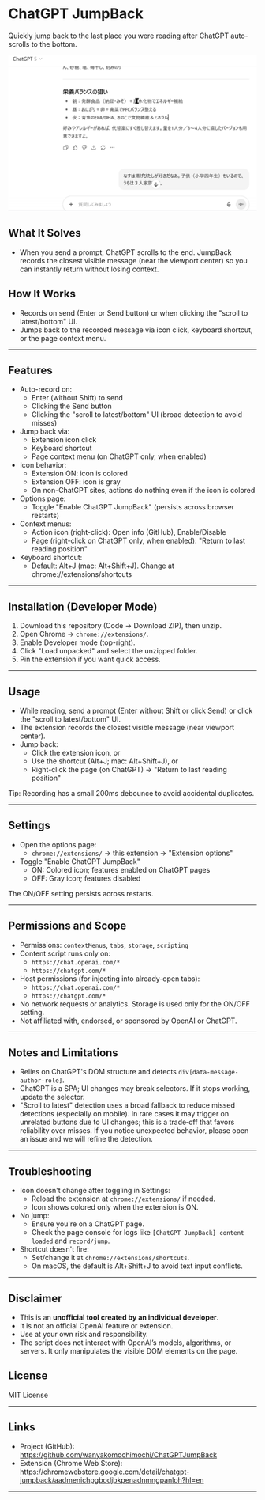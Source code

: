 # ChatGPT JumpBack

Quickly jump back to the last place you were reading after ChatGPT auto-scrolls to the bottom.

![Main usage - jump back from bottom](docs/screenshot-main.gif)

## What It Solves

- When you send a prompt, ChatGPT scrolls to the end. JumpBack records the closest visible message (near the viewport center) so you can instantly return without losing context.

## How It Works

- Records on send (Enter or Send button) or when clicking the "scroll to latest/bottom" UI.
- Jumps back to the recorded message via icon click, keyboard shortcut, or the page context menu.

---

## Features

- Auto-record on:
  - Enter (without Shift) to send
  - Clicking the Send button
  - Clicking the "scroll to latest/bottom" UI (broad detection to avoid misses)
- Jump back via:
  - Extension icon click
  - Keyboard shortcut
  - Page context menu (on ChatGPT only, when enabled)
- Icon behavior:
  - Extension ON: icon is colored
  - Extension OFF: icon is gray
  - On non-ChatGPT sites, actions do nothing even if the icon is colored
- Options page:
  - Toggle "Enable ChatGPT JumpBack" (persists across browser restarts)
- Context menus:
  - Action icon (right-click): Open info (GitHub), Enable/Disable
  - Page (right-click on ChatGPT only, when enabled): "Return to last reading position"
- Keyboard shortcut:
  - Default: Alt+J (mac: Alt+Shift+J). Change at chrome://extensions/shortcuts

---

## Installation (Developer Mode)

1. Download this repository (Code -> Download ZIP), then unzip.
2. Open Chrome -> `chrome://extensions/`.
3. Enable Developer mode (top-right).
4. Click "Load unpacked" and select the unzipped folder.
5. Pin the extension if you want quick access.

---

## Usage

- While reading, send a prompt (Enter without Shift or click Send) or click the "scroll to latest/bottom" UI.
- The extension records the closest visible message (near viewport center).
- Jump back:
  - Click the extension icon, or
  - Use the shortcut (Alt+J; mac: Alt+Shift+J), or
  - Right-click the page (on ChatGPT) -> "Return to last reading position"

Tip: Recording has a small 200ms debounce to avoid accidental duplicates.

---

## Settings

- Open the options page:
  - `chrome://extensions/` -> this extension -> "Extension options"
- Toggle "Enable ChatGPT JumpBack"
  - ON: Colored icon; features enabled on ChatGPT pages
  - OFF: Gray icon; features disabled

The ON/OFF setting persists across restarts.

---

## Permissions and Scope

- Permissions: `contextMenus`, `tabs`, `storage`, `scripting`
- Content script runs only on:
  - `https://chat.openai.com/*`
  - `https://chatgpt.com/*`
- Host permissions (for injecting into already-open tabs):
  - `https://chat.openai.com/*`
  - `https://chatgpt.com/*`
- No network requests or analytics. Storage is used only for the ON/OFF setting.
- Not affiliated with, endorsed, or sponsored by OpenAI or ChatGPT.

---

## Notes and Limitations

- Relies on ChatGPT's DOM structure and detects `div[data-message-author-role]`.
- ChatGPT is a SPA; UI changes may break selectors. If it stops working, update the selector.
- "Scroll to latest" detection uses a broad fallback to reduce missed detections (especially on mobile). In rare cases it may trigger on unrelated buttons due to UI changes; this is a trade‑off that favors reliability over misses. If you notice unexpected behavior, please open an issue and we will refine the detection.

---

## Troubleshooting

- Icon doesn't change after toggling in Settings:
  - Reload the extension at `chrome://extensions/` if needed.
  - Icon shows colored only when the extension is ON.
- No jump:
  - Ensure you're on a ChatGPT page.
  - Check the page console for logs like `[ChatGPT JumpBack] content loaded` and `record/jump`.
- Shortcut doesn't fire:
  - Set/change it at `chrome://extensions/shortcuts`.
  - On macOS, the default is Alt+Shift+J to avoid text input conflicts.

---

## Disclaimer

- This is an **unofficial tool created by an individual developer**.
- It is not an official OpenAI feature or extension.
- Use at your own risk and responsibility.
- The script does not interact with OpenAI’s models, algorithms, or servers. It only manipulates the visible DOM elements on the page.

## License

MIT License

---

## Links

- Project (GitHub): https://github.com/wanyakomochimochi/ChatGPTJumpBack
- Extension (Chrome Web Store): https://chromewebstore.google.com/detail/chatgpt-jumpback/aadmenichpgbodjbkpenadnmngpanloh?hl=en

---
